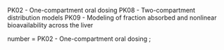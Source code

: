 PK02 - One-compartment oral dosing
PK08 - Two-compartment distribution models
PK09 - Modeling of fraction absorbed and nonlinear bioavailability across the liver


number = PK02 - One-compartment oral dosing ;
